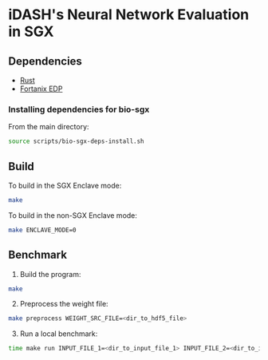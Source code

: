 # iDASH's Neural Network Evaluation in SGX
## Dependencies
- [Rust](https://www.rust-lang.org/tools/install)
- [Fortanix EDP](https://edp.fortanix.com/docs/installation/guide/)
### Installing dependencies for bio-sgx
From the main directory:
```bash
source scripts/bio-sgx-deps-install.sh
```
## Build
To build in the SGX Enclave mode:
```bash
make
```
To build in the non-SGX Enclave mode:
```bash
make ENCLAVE_MODE=0
```
## Benchmark
1. Build the program:
```bash
make
```
2. Preprocess the weight file:
```bash
make preprocess WEIGHT_SRC_FILE=<dir_to_hdf5_file>
```
3. Run a local benchmark:
```bash
time make run INPUT_FILE_1=<dir_to_input_file_1> INPUT_FILE_2=<dir_to_input_file_2>
```
